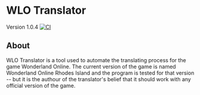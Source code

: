 # WLO Translator
Version 1.0.4
[![CI](https://github.com/ChristianLa91/WLO-Translator-WPF/actions/workflows/NetCI.yml/badge.svg?branch=main)](https://github.com/ChristianLa91/WLO-Translator-WPF/actions/workflows/NetCI.yml)

## About
WLO Translator is a tool used to automate the translating process for the game Wonderland Online.
The current version of the game is named Wonderland Online Rhodes Island and the program is tested for that version -- but it is the authour of the translator's belief that it should work with any official version of the game.
